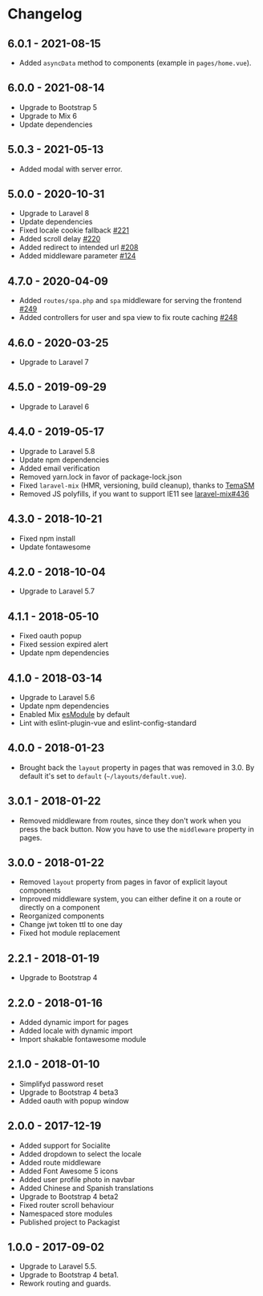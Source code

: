 # Changelog

## 6.0.1 - 2021-08-15

-   Added `asyncData` method to components (example in `pages/home.vue`).

## 6.0.0 - 2021-08-14

-   Upgrade to Bootstrap 5
-   Upgrade to Mix 6
-   Update dependencies

## 5.0.3 - 2021-05-13

-   Added modal with server error.

## 5.0.0 - 2020-10-31

-   Upgrade to Laravel 8
-   Update dependencies
-   Fixed locale cookie fallback [#221](https://github.com/cretueusebiu/fefa-moda-intima/pull/221)
-   Added scroll delay [#220](https://github.com/cretueusebiu/fefa-moda-intima/pull/220)
-   Added redirect to intended url [#208](https://github.com/cretueusebiu/fefa-moda-intima/pull/208)
-   Added middleware parameter [#124](https://github.com/cretueusebiu/fefa-moda-intima/pull/124)

## 4.7.0 - 2020-04-09

-   Added `routes/spa.php` and `spa` middleware for serving the frontend [#249](https://github.com/cretueusebiu/fefa-moda-intima/pull/249)
-   Added controllers for user and spa view to fix route caching [#248](https://github.com/cretueusebiu/fefa-moda-intima/pull/248)

## 4.6.0 - 2020-03-25

-   Upgrade to Laravel 7

## 4.5.0 - 2019-09-29

-   Upgrade to Laravel 6

## 4.4.0 - 2019-05-17

-   Upgrade to Laravel 5.8
-   Update npm dependencies
-   Added email verification
-   Removed yarn.lock in favor of package-lock.json
-   Fixed `laravel-mix` (HMR, versioning, build cleanup), thanks to [TemaSM](https://github.com/TemaSM)
-   Removed JS polyfills, if you want to support IE11 see [laravel-mix#436](https://github.com/JeffreyWay/laravel-mix/issues/436)

## 4.3.0 - 2018-10-21

-   Fixed npm install
-   Update fontawesome

## 4.2.0 - 2018-10-04

-   Upgrade to Laravel 5.7

## 4.1.1 - 2018-05-10

-   Fixed oauth popup
-   Fixed session expired alert
-   Update npm dependencies

## 4.1.0 - 2018-03-14

-   Upgrade to Laravel 5.6
-   Update npm dependencies
-   Enabled Mix [esModule](https://github.com/JeffreyWay/laravel-mix/pull/1526#issuecomment-373044182) by default
-   Lint with eslint-plugin-vue and eslint-config-standard

## 4.0.0 - 2018-01-23

-   Brought back the `layout` property in pages that was removed in 3.0. By default it's set to `default` (`~/layouts/default.vue`).

## 3.0.1 - 2018-01-22

-   Removed middleware from routes, since they don't work when you press the back button. Now you have to use the `middleware` property in pages.

## 3.0.0 - 2018-01-22

-   Removed `layout` property from pages in favor of explicit layout components
-   Improved middleware system, you can either define it on a route or directly on a component
-   Reorganized components
-   Change jwt token ttl to one day
-   Fixed hot module replacement

## 2.2.1 - 2018-01-19

-   Upgrade to Bootstrap 4

## 2.2.0 - 2018-01-16

-   Added dynamic import for pages
-   Added locale with dynamic import
-   Import shakable fontawesome module

## 2.1.0 - 2018-01-10

-   Simplifyd password reset
-   Upgrade to Bootstrap 4 beta3
-   Added oauth with popup window

## 2.0.0 - 2017-12-19

-   Added support for Socialite
-   Added dropdown to select the locale
-   Added route middleware
-   Added Font Awesome 5 icons
-   Added user profile photo in navbar
-   Added Chinese and Spanish translations
-   Upgrade to Bootstrap 4 beta2
-   Fixed router scroll behaviour
-   Namespaced store modules
-   Published project to Packagist

## 1.0.0 - 2017-09-02

-   Upgrade to Laravel 5.5.
-   Upgrade to Bootstrap 4 beta1.
-   Rework routing and guards.
